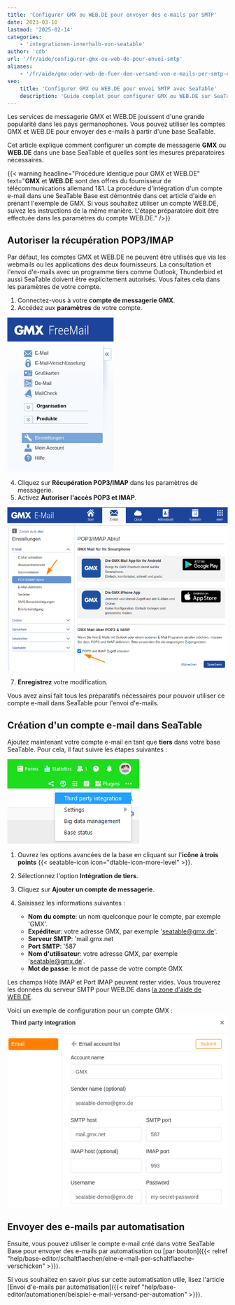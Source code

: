 ```yaml
---
title: 'Configurer GMX ou WEB.DE pour envoyer des e-mails par SMTP'
date: 2023-03-10
lastmod: '2025-02-14'
categories:
    - 'integrationen-innerhalb-von-seatable'
author: 'cdb'
url: '/fr/aide/configurer-gmx-ou-web-de-pour-envoi-smtp'
aliases:
    - '/fr/aide/gmx-oder-web-de-fuer-den-versand-von-e-mails-per-smtp-einrichten'
seo:
    title: 'Configurer GMX ou WEB.DE pour envoi SMTP avec SeaTable'
    description: 'Guide complet pour configurer GMX ou WEB.DE sur SeaTable afin d’envoyer des emails via SMTP en toute sécurité et simplicité.'
---
```


Les services de messagerie GMX et WEB.DE jouissent d'une grande popularité dans les pays germanophones. Vous pouvez utiliser les comptes GMX et WEB.DE pour envoyer des e-mails à partir d'une base SeaTable.

Cet article explique comment configurer un compte de messagerie **GMX** ou **WEB.DE** dans une base SeaTable et quelles sont les mesures préparatoires nécessaires.

{{< warning headline="Procédure identique pour GMX et WEB.DE" text="**GMX** et **WEB.DE** sont des offres du fournisseur de télécommunications allemand 1&1. La procédure d'intégration d'un compte e-mail dans une SeaTable Base est démontrée dans cet article d'aide en prenant l'exemple de GMX. Si vous souhaitez utiliser un compte WEB.DE, suivez les instructions de la même manière. L'étape préparatoire doit être effectuée dans les paramètres du compte WEB.DE." />}}

## Autoriser la récupération POP3/IMAP

Par défaut, les comptes GMX et WEB.DE ne peuvent être utilisés que via les webmails ou les applications des deux fournisseurs. La consultation et l'envoi d'e-mails avec un programme tiers comme Outlook, Thunderbird et aussi SeaTable doivent être explicitement autorisés. Vous faites cela dans les paramètres de votre compte.

1. Connectez-vous à votre **compte de messagerie GMX**.
2. Accédez aux **paramètres** de votre compte.

![Paramètres au sein de GMX](images/gmx-free-email-smtp-versand-mit-seatable.jpg)

4. Cliquez sur **Récupération POP3/IMAP** dans les paramètres de messagerie.
5. Activez **Autoriser l'accès POP3 et IMAP**.

![Autoriser SMTP pour GMX et WEB.De.](images/activate_smtp_for_gmx.png)

7. **Enregistrez** votre modification.

Vous avez ainsi fait tous les préparatifs nécessaires pour pouvoir utiliser ce compte e-mail dans SeaTable pour l'envoi d'e-mails.

## Création d'un compte e-mail dans SeaTable

Ajoutez maintenant votre compte e-mail en tant que **tiers** dans votre base SeaTable. Pour cela, il faut suivre les étapes suivantes :

![Intégration de fournisseurs tiers via les options de base étendues](images/Integration-von-Drittanbietern-ueber-die-erweiterten-Base-Optionen.png)

1. Ouvrez les options avancées de la base en cliquant sur l'**icône à trois points** {{< seatable-icon icon="dtable-icon-more-level" >}}.
2. Sélectionnez l'option **Intégration de tiers**.
3. Cliquez sur **Ajouter un compte de messagerie**.

4. Saisissez les informations suivantes :
    - **Nom du compte**: un nom quelconque pour le compte, par exemple 'GMX'.
    - **Expéditeur**: votre adresse GMX, par exemple 'seatable@gmx.de'.
    - **Serveur SMTP**: 'mail.gmx.net
    - **Port SMTP**: '587
    - **Nom d'utilisateur**: votre adresse GMX, par exemple 'seatable@gmx.de'.
    - **Mot de passe**: le mot de passe de votre compte GMX

Les champs Hôte IMAP et Port IMAP peuvent rester vides. Vous trouverez les données du serveur SMTP pour WEB.DE dans [la zone d'aide de WEB.DE](https://hilfe.web.de/pop-imap/imap/imap-serverdaten.html).

Voici un exemple de configuration pour un compte GMX :  
![Paramètres SMTP de GMX](images/smtp-settings-gmx.jpg)

## Envoyer des e-mails par automatisation

Ensuite, vous pouvez utiliser le compte e-mail créé dans votre SeaTable Base pour envoyer des e-mails par automatisation ou [par bouton]({{< relref "help/base-editor/schaltflaechen/eine-e-mail-per-schaltflaeche-verschicken" >}}).

Si vous souhaitez en savoir plus sur cette automatisation utile, lisez l'article [Envoi d'e-mails par automatisation]({{< relref "help/base-editor/automationen/beispiel-e-mail-versand-per-automation" >}}).
